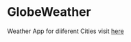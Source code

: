# GlobeWeather
Weather App for diiferent Cities visit <a href="https://globeweather-4ec09.firebaseapp.com/">here</a>
